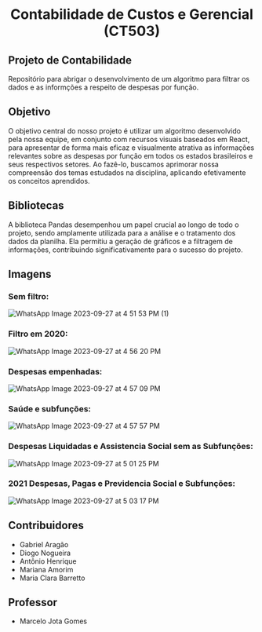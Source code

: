 <h1 align="center"> Contabilidade de Custos e Gerencial (CT503) </h1>

## Projeto de Contabilidade
Repositório para abrigar o desenvolvimento de um algoritmo para filtrar os dados e as informções a respeito de despesas por função.

## Objetivo
O objetivo central do nosso projeto é utilizar um algoritmo desenvolvido pela nossa equipe, em conjunto com recursos visuais baseados em React, para apresentar de forma mais eficaz e visualmente atrativa as informações relevantes sobre as despesas por função em todos os estados brasileiros e seus respectivos setores. Ao fazê-lo, buscamos aprimorar nossa compreensão dos temas estudados na disciplina, aplicando efetivamente os conceitos aprendidos.

## Bibliotecas
A biblioteca Pandas desempenhou um papel crucial ao longo de todo o projeto, sendo amplamente utilizada para a análise e o tratamento dos dados da planilha. Ela permitiu a geração de gráficos e a filtragem de informações, contribuindo significativamente para o sucesso do projeto.

## Imagens 
### Sem filtro:
![WhatsApp Image 2023-09-27 at 4 51 53 PM (1)](https://github.com/mrbsa/accounting/assets/108024639/6750be2d-5340-4807-9a4d-95416f16d156)

### Filtro em 2020: 
![WhatsApp Image 2023-09-27 at 4 56 20 PM](https://github.com/mrbsa/accounting/assets/108024639/8f4418c4-6369-4cb4-910b-b4113c993a18)

### Despesas empenhadas:
![WhatsApp Image 2023-09-27 at 4 57 09 PM](https://github.com/mrbsa/accounting/assets/108024639/9dbeadb1-cb02-4e3d-b749-9acb9f127e84)

### Saúde e subfunções:
![WhatsApp Image 2023-09-27 at 4 57 57 PM](https://github.com/mrbsa/accounting/assets/108024639/005f8630-db64-46da-860b-6ba2ceeb90f1)

### Despesas Liquidadas e Assistencia Social sem as Subfunções:
![WhatsApp Image 2023-09-27 at 5 01 25 PM](https://github.com/mrbsa/accounting/assets/108024639/3c5a1bb1-3aaa-46f9-a705-5c9bce06ffb8)

### 2021 Despesas, Pagas e Previdencia Social e Subfunções:
![WhatsApp Image 2023-09-27 at 5 03 17 PM](https://github.com/mrbsa/accounting/assets/108024639/baa78cb4-f14b-40fd-a21c-528f07b916d6)




## Contribuidores
 - Gabriel Aragão
 - Diogo Nogueira
 - Antônio Henrique
 - Mariana Amorim
 - Maria Clara Barretto

## Professor
 - Marcelo Jota Gomes
